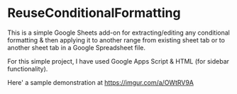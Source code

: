 # ReuseConditionalFormatting
This is a simple Google Sheets add-on for extracting/editing any conditional formatting &amp; then applying it to another range from existing sheet tab or to another sheet tab in a Google Spreadsheet file.

For this simple project, I have used Google Apps Script & HTML (for sidebar functionality).

Here' a sample demonstration at https://imgur.com/a/OWtRV9A
